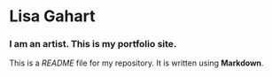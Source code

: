 

# Lisa Gahart

### I am an artist. This is my portfolio site.

This is a *README* file for my repository. It is written using **Markdown**.
